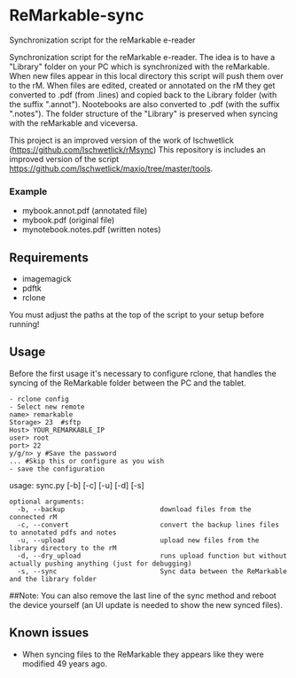 # ReMarkable-sync
Synchronization script for the reMarkable e-reader

Synchronization script for the reMarkable e-reader. The idea is to have a "Library" folder on your PC which is synchronized with the reMarkable. When new files appear in this local directory this script will push them over to the rM. When files are edited, created or annotated on the rM they get converted to .pdf (from .lines) and copied back to the Library folder (with the suffix ".annot").
Nootebooks are also converted to .pdf (with the suffix ".notes").
The folder structure of the "Library" is preserved when syncing with the reMarkable and viceversa.

This project is an improved version of the work of lschwetlick (https://github.com/lschwetlick/rMsync)
This repository is includes an improved version of the script https://github.com/lschwetlick/maxio/tree/master/tools.

### Example
- mybook.annot.pdf (annotated file)
- mybook.pdf (original file)
- mynotebook.notes.pdf (written notes)

## Requirements
- imagemagick
- pdftk
- rclone

You must adjust the paths at the top of the script to your setup before running!

## Usage
Before the first usage it's necessary to configure rclone, that handles the syncing of the ReMarkable folder between the PC and the tablet.
```
- rclone config
- Select new remote
name> remarkable
Storage> 23  #sftp
Host> YOUR_REMARKABLE_IP
user> root
port> 22
y/g/n> y #Save the password
... #Skip this or configure as you wish
- save the configuration

```
usage: sync.py [-b] [-c] [-u] [-d] [-s]

```
optional arguments:
  -b, --backup                        download files from the connected rM
  -c, --convert                       convert the backup lines files to annotated pdfs and notes
  -u, --upload                        upload new files from the library directory to the rM
  -d, --dry_upload                    runs upload function but without actually pushing anything (just for debugging)
  -s, --sync                          Sync data between the ReMarkable and the library folder
```

##Note:
You can also remove the last line of the sync method and reboot the device yourself (an UI update is needed to show the new synced files).

## Known issues

- When syncing files to the ReMarkable they appears like they were modified 49 years ago.
